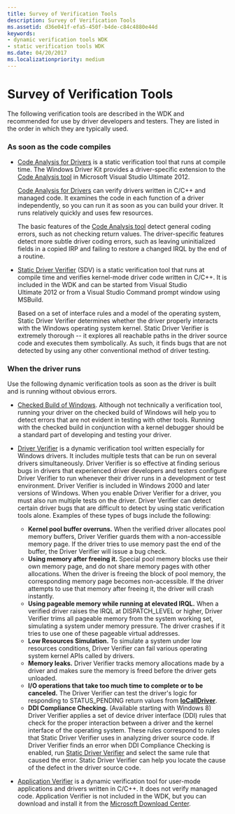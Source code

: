 ```yaml
---
title: Survey of Verification Tools
description: Survey of Verification Tools
ms.assetid: d36e041f-efa5-450f-b4de-c84c4880e44d
keywords:
- dynamic verification tools WDK
- static verification tools WDK
ms.date: 04/20/2017
ms.localizationpriority: medium
---
```


# Survey of Verification Tools


The following verification tools are described in the WDK and recommended for use by driver developers and testers. They are listed in the order in which they are typically used.

### <span id="as_soon_as_the_code_compiles"></span><span id="AS_SOON_AS_THE_CODE_COMPILES"></span>As soon as the code compiles

-   [Code Analysis for Drivers](code-analysis-for-drivers.md) is a static verification tool that runs at compile time. The Windows Driver Kit provides a driver-specific extension to the [Code Analysis tool](https://go.microsoft.com/fwlink/p/?linkid=226836) in Microsoft Visual Studio Ultimate 2012.

    [Code Analysis for Drivers](code-analysis-for-drivers.md) can verify drivers written in C/C++ and managed code. It examines the code in each function of a driver independently, so you can run it as soon as you can build your driver. It runs relatively quickly and uses few resources.

    The basic features of the [Code Analysis tool](https://go.microsoft.com/fwlink/p/?linkid=226836) detect general coding errors, such as not checking return values. The driver-specific features detect more subtle driver coding errors, such as leaving uninitialized fields in a copied IRP and failing to restore a changed IRQL by the end of a routine.

<!-- -->

-   [Static Driver Verifier](static-driver-verifier.md) (SDV) is a static verification tool that runs at compile time and verifies kernel-mode driver code written in C/C++. It is included in the WDK and can be started from Visual Studio Ultimate 2012 or from a Visual Studio Command prompt window using MSBuild.

    Based on a set of interface rules and a model of the operating system, Static Driver Verifier determines whether the driver properly interacts with the Windows operating system kernel. Static Driver Verifier is extremely thorough -- it explores all reachable paths in the driver source code and executes them symbolically. As such, it finds bugs that are not detected by using any other conventional method of driver testing.

### <span id="when_the_driver_runs"></span><span id="WHEN_THE_DRIVER_RUNS"></span>When the driver runs

Use the following dynamic verification tools as soon as the driver is built and is running without obvious errors.

-   [Checked Build of Windows](checked-build-of-windows.md). Although not technically a verification tool, running your driver on the checked build of Windows will help you to detect errors that are not evident in testing with other tools. Running with the checked build in conjunction with a kernel debugger should be a standard part of developing and testing your driver.

-   [Driver Verifier](driver-verifier.md) is a dynamic verification tool written especially for Windows drivers. It includes multiple tests that can be run on several drivers simultaneously. Driver Verifier is so effective at finding serious bugs in drivers that experienced driver developers and testers configure Driver Verifier to run whenever their driver runs in a development or test environment. Driver Verifier is included in Windows 2000 and later versions of Windows. When you enable Driver Verifier for a driver, you must also run multiple tests on the driver. Driver Verifier can detect certain driver bugs that are difficult to detect by using static verification tools alone. Examples of these types of bugs include the following:
    -   **Kernel pool buffer overruns.** When the verified driver allocates pool memory buffers, Driver Verifier guards them with a non-accessible memory page. If the driver tries to use memory past the end of the buffer, the Driver Verifier will issue a bug check.
    -   **Using memory after freeing it.** Special pool memory blocks use their own memory page, and do not share memory pages with other allocations. When the driver is freeing the block of pool memory, the corresponding memory page becomes non-accessible. If the driver attempts to use that memory after freeing it, the driver will crash instantly.
    -   **Using pageable memory while running at elevated IRQL.** When a verified driver raises the IRQL at DISPATCH\_LEVEL or higher, Driver Verifier trims all pageable memory from the system working set, simulating a system under memory pressure. The driver crashes if it tries to use one of these pageable virtual addresses.
    -   **Low Resources Simulation.** To simulate a system under low resources conditions, Driver Verifier can fail various operating system kernel APIs called by drivers.
    -   **Memory leaks.** Driver Verifier tracks memory allocations made by a driver and makes sure the memory is freed before the driver gets unloaded.
    -   **I/O operations that take too much time to complete or to be canceled.** The Driver Verifier can test the driver's logic for responding to STATUS\_PENDING return values from [**IoCallDriver**](https://docs.microsoft.com/windows-hardware/drivers/ddi/content/wdm/nf-wdm-iocalldriver).
    -   **DDI Compliance Checking.** (Available starting with Windows 8) Driver Verifier applies a set of device driver interface (DDI) rules that check for the proper interaction between a driver and the kernel interface of the operating system. These rules correspond to rules that Static Driver Verifier uses in analyzing driver source code. If Driver Verifier finds an error when DDI Compliance Checking is enabled, run [Static Driver Verifier](static-driver-verifier.md) and select the same rule that caused the error. Static Driver Verifier can help you locate the cause of the defect in the driver source code.
-   [Application Verifier](application-verifier.md) is a dynamic verification tool for user-mode applications and drivers written in C/C++. It does not verify managed code. Application Verifier is not included in the WDK, but you can download and install it from the [Microsoft Download Center](https://go.microsoft.com/fwlink/p/?linkid=11573).

 

 





